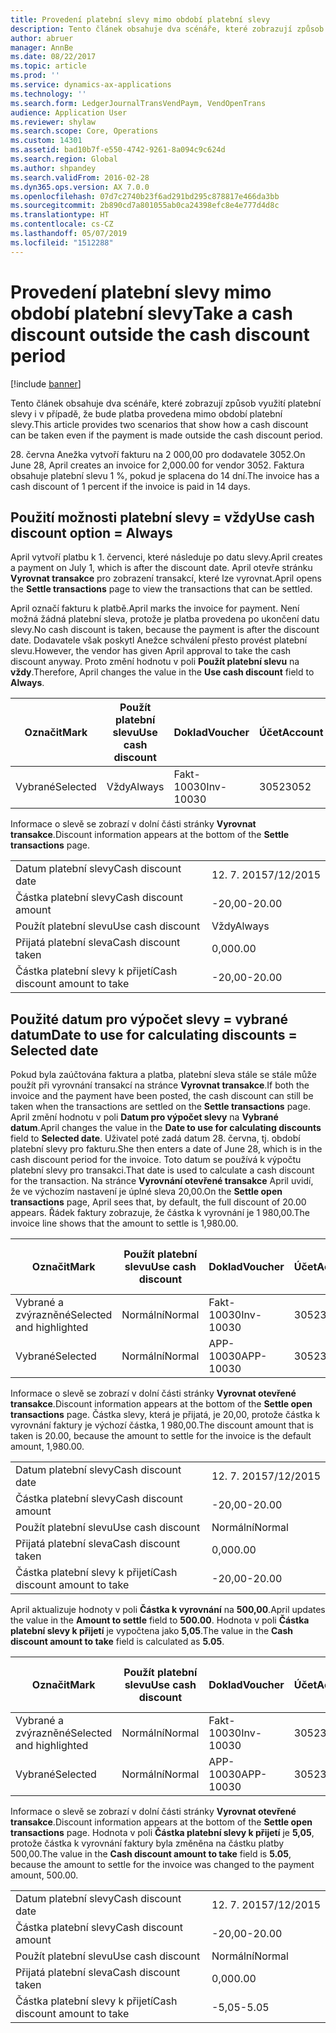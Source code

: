 ```yaml
---
title: Provedení platební slevy mimo období platební slevy
description: Tento článek obsahuje dva scénáře, které zobrazují způsob využití platební slevy i v případě, že bude platba provedena mimo období platební slevy.
author: abruer
manager: AnnBe
ms.date: 08/22/2017
ms.topic: article
ms.prod: ''
ms.service: dynamics-ax-applications
ms.technology: ''
ms.search.form: LedgerJournalTransVendPaym, VendOpenTrans
audience: Application User
ms.reviewer: shylaw
ms.search.scope: Core, Operations
ms.custom: 14301
ms.assetid: bad10b7f-e550-4742-9261-8a094c9c624d
ms.search.region: Global
ms.author: shpandey
ms.search.validFrom: 2016-02-28
ms.dyn365.ops.version: AX 7.0.0
ms.openlocfilehash: 07d7c2740b23f6ad291bd295c878817e466da3bb
ms.sourcegitcommit: 2b890cd7a801055ab0ca24398efc8e4e777d4d8c
ms.translationtype: HT
ms.contentlocale: cs-CZ
ms.lasthandoff: 05/07/2019
ms.locfileid: "1512288"
---
```

# <a name="take-a-cash-discount-outside-the-cash-discount-period"></a><span data-ttu-id="a75a0-103">Provedení platební slevy mimo období platební slevy</span><span class="sxs-lookup"><span data-stu-id="a75a0-103">Take a cash discount outside the cash discount period</span></span>

[!include [banner](../includes/banner.md)]

<span data-ttu-id="a75a0-104">Tento článek obsahuje dva scénáře, které zobrazují způsob využití platební slevy i v případě, že bude platba provedena mimo období platební slevy.</span><span class="sxs-lookup"><span data-stu-id="a75a0-104">This article provides two scenarios that show how a cash discount can be taken even if the payment is made outside the cash discount period.</span></span>

<span data-ttu-id="a75a0-105">28. června Anežka vytvoří fakturu na 2 000,00 pro dodavatele 3052.</span><span class="sxs-lookup"><span data-stu-id="a75a0-105">On June 28, April creates an invoice for 2,000.00 for vendor 3052.</span></span> <span data-ttu-id="a75a0-106">Faktura obsahuje platební slevu 1 %, pokud je splacena do 14 dní.</span><span class="sxs-lookup"><span data-stu-id="a75a0-106">The invoice has a cash discount of 1 percent if the invoice is paid in 14 days.</span></span>

## <a name="use-cash-discount-option--always"></a><span data-ttu-id="a75a0-107">Použití možnosti platební slevy = vždy</span><span class="sxs-lookup"><span data-stu-id="a75a0-107">Use cash discount option = Always</span></span>
<span data-ttu-id="a75a0-108">April vytvoří platbu k 1. červenci, které následuje po datu slevy.</span><span class="sxs-lookup"><span data-stu-id="a75a0-108">April creates a payment on July 1, which is after the discount date.</span></span> <span data-ttu-id="a75a0-109">April otevře stránku **Vyrovnat transakce** pro zobrazení transakcí, které lze vyrovnat.</span><span class="sxs-lookup"><span data-stu-id="a75a0-109">April opens the **Settle transactions** page to view the transactions that can be settled.</span></span> 

<span data-ttu-id="a75a0-110">April označí fakturu k platbě.</span><span class="sxs-lookup"><span data-stu-id="a75a0-110">April marks the invoice for payment.</span></span> <span data-ttu-id="a75a0-111">Není možná žádná platební sleva, protože je platba provedena po ukončení datu slevy.</span><span class="sxs-lookup"><span data-stu-id="a75a0-111">No cash discount is taken, because the payment is after the discount date.</span></span> <span data-ttu-id="a75a0-112">Dodavatele však poskytl Anežce schválení přesto provést platební slevu.</span><span class="sxs-lookup"><span data-stu-id="a75a0-112">However, the vendor has given April approval to take the cash discount anyway.</span></span> <span data-ttu-id="a75a0-113">Proto změní hodnotu v poli **Použít platební slevu** na **vždy**.</span><span class="sxs-lookup"><span data-stu-id="a75a0-113">Therefore, April changes the value in the **Use cash discount** field to **Always**.</span></span>

| <span data-ttu-id="a75a0-114">Označit</span><span class="sxs-lookup"><span data-stu-id="a75a0-114">Mark</span></span>     | <span data-ttu-id="a75a0-115">Použít platební slevu</span><span class="sxs-lookup"><span data-stu-id="a75a0-115">Use cash discount</span></span> | <span data-ttu-id="a75a0-116">Doklad</span><span class="sxs-lookup"><span data-stu-id="a75a0-116">Voucher</span></span>   | <span data-ttu-id="a75a0-117">Účet</span><span class="sxs-lookup"><span data-stu-id="a75a0-117">Account</span></span> | <span data-ttu-id="a75a0-118">Datum platební slevy</span><span class="sxs-lookup"><span data-stu-id="a75a0-118">Cash discount date</span></span> | <span data-ttu-id="a75a0-119">Datum splatnosti</span><span class="sxs-lookup"><span data-stu-id="a75a0-119">Due date</span></span>  | <span data-ttu-id="a75a0-120">Faktura</span><span class="sxs-lookup"><span data-stu-id="a75a0-120">Invoice</span></span> | <span data-ttu-id="a75a0-121">Částka v měně transakce</span><span class="sxs-lookup"><span data-stu-id="a75a0-121">Amount in transaction currency</span></span> | <span data-ttu-id="a75a0-122">Měna</span><span class="sxs-lookup"><span data-stu-id="a75a0-122">Currency</span></span> | <span data-ttu-id="a75a0-123">Částka k vyrovnání</span><span class="sxs-lookup"><span data-stu-id="a75a0-123">Amount to settle</span></span> |
|----------|-------------------|-----------|---------|--------------------|-----------|---------|--------------------------------|----------|------------------|
| <span data-ttu-id="a75a0-124">Vybrané</span><span class="sxs-lookup"><span data-stu-id="a75a0-124">Selected</span></span> | <span data-ttu-id="a75a0-125">Vždy</span><span class="sxs-lookup"><span data-stu-id="a75a0-125">Always</span></span>            | <span data-ttu-id="a75a0-126">Fakt-10030</span><span class="sxs-lookup"><span data-stu-id="a75a0-126">Inv-10030</span></span> | <span data-ttu-id="a75a0-127">3052</span><span class="sxs-lookup"><span data-stu-id="a75a0-127">3052</span></span>    | <span data-ttu-id="a75a0-128">28. 6. 2015</span><span class="sxs-lookup"><span data-stu-id="a75a0-128">6/28/2015</span></span>          | <span data-ttu-id="a75a0-129">12. 7. 2015</span><span class="sxs-lookup"><span data-stu-id="a75a0-129">7/12/2015</span></span> | <span data-ttu-id="a75a0-130">10030</span><span class="sxs-lookup"><span data-stu-id="a75a0-130">10030</span></span>   | <span data-ttu-id="a75a0-131">-2 000,00</span><span class="sxs-lookup"><span data-stu-id="a75a0-131">-2,000.00</span></span>                      | <span data-ttu-id="a75a0-132">USD</span><span class="sxs-lookup"><span data-stu-id="a75a0-132">USD</span></span>      | <span data-ttu-id="a75a0-133">-1 980,00</span><span class="sxs-lookup"><span data-stu-id="a75a0-133">-1,980.00</span></span>        |

<span data-ttu-id="a75a0-134">Informace o slevě se zobrazí v dolní části stránky **Vyrovnat transakce**.</span><span class="sxs-lookup"><span data-stu-id="a75a0-134">Discount information appears at the bottom of the **Settle transactions** page.</span></span>

|                              |           |
|------------------------------|-----------|
| <span data-ttu-id="a75a0-135">Datum platební slevy</span><span class="sxs-lookup"><span data-stu-id="a75a0-135">Cash discount date</span></span>           | <span data-ttu-id="a75a0-136">12. 7. 2015</span><span class="sxs-lookup"><span data-stu-id="a75a0-136">7/12/2015</span></span> |
| <span data-ttu-id="a75a0-137">Částka platební slevy</span><span class="sxs-lookup"><span data-stu-id="a75a0-137">Cash discount amount</span></span>         | <span data-ttu-id="a75a0-138">-20,00</span><span class="sxs-lookup"><span data-stu-id="a75a0-138">-20.00</span></span>    |
| <span data-ttu-id="a75a0-139">Použít platební slevu</span><span class="sxs-lookup"><span data-stu-id="a75a0-139">Use cash discount</span></span>            | <span data-ttu-id="a75a0-140">Vždy</span><span class="sxs-lookup"><span data-stu-id="a75a0-140">Always</span></span>    |
| <span data-ttu-id="a75a0-141">Přijatá platební sleva</span><span class="sxs-lookup"><span data-stu-id="a75a0-141">Cash discount taken</span></span>          | <span data-ttu-id="a75a0-142">0,00</span><span class="sxs-lookup"><span data-stu-id="a75a0-142">0.00</span></span>      |
| <span data-ttu-id="a75a0-143">Částka platební slevy k přijetí</span><span class="sxs-lookup"><span data-stu-id="a75a0-143">Cash discount amount to take</span></span> | <span data-ttu-id="a75a0-144">-20,00</span><span class="sxs-lookup"><span data-stu-id="a75a0-144">-20.00</span></span>    |

## <a name="date-to-use-for-calculating-discounts--selected-date"></a><span data-ttu-id="a75a0-145">Použité datum pro výpočet slevy = vybrané datum</span><span class="sxs-lookup"><span data-stu-id="a75a0-145">Date to use for calculating discounts = Selected date</span></span>
<span data-ttu-id="a75a0-146">Pokud byla zaúčtována faktura a platba, platební sleva stále se stále může použít při vyrovnání transakcí na stránce **Vyrovnat transakce**.</span><span class="sxs-lookup"><span data-stu-id="a75a0-146">If both the invoice and the payment have been posted, the cash discount can still be taken when the transactions are settled on the **Settle transactions** page.</span></span> <span data-ttu-id="a75a0-147">April změní hodnotu v poli **Datum pro výpočet slevy** na **Vybrané datum**.</span><span class="sxs-lookup"><span data-stu-id="a75a0-147">April changes the value in the **Date to use for calculating discounts** field to **Selected date**.</span></span> <span data-ttu-id="a75a0-148">Uživatel poté zadá datum 28. června, tj. období platební slevy pro fakturu.</span><span class="sxs-lookup"><span data-stu-id="a75a0-148">She then enters a date of June 28, which is in the cash discount period for the invoice.</span></span> <span data-ttu-id="a75a0-149">Toto datum se používá k výpočtu platební slevy pro transakci.</span><span class="sxs-lookup"><span data-stu-id="a75a0-149">That date is used to calculate a cash discount for the transaction.</span></span> <span data-ttu-id="a75a0-150">Na stránce **Vyrovnání otevřené transakce** April uvidí, že ve výchozím nastavení je úplné sleva 20,00.</span><span class="sxs-lookup"><span data-stu-id="a75a0-150">On the **Settle open transactions** page, April sees that, by default, the full discount of 20.00 appears.</span></span> <span data-ttu-id="a75a0-151">Řádek faktury zobrazuje, že částka k vyrovnání je 1 980,00.</span><span class="sxs-lookup"><span data-stu-id="a75a0-151">The invoice line shows that the amount to settle is 1,980.00.</span></span>

| <span data-ttu-id="a75a0-152">Označit</span><span class="sxs-lookup"><span data-stu-id="a75a0-152">Mark</span></span>                     | <span data-ttu-id="a75a0-153">Použít platební slevu</span><span class="sxs-lookup"><span data-stu-id="a75a0-153">Use cash discount</span></span> | <span data-ttu-id="a75a0-154">Doklad</span><span class="sxs-lookup"><span data-stu-id="a75a0-154">Voucher</span></span>   | <span data-ttu-id="a75a0-155">Účet</span><span class="sxs-lookup"><span data-stu-id="a75a0-155">Account</span></span> | <span data-ttu-id="a75a0-156">Datum platební slevy</span><span class="sxs-lookup"><span data-stu-id="a75a0-156">Cash discount date</span></span> | <span data-ttu-id="a75a0-157">Datum splatnosti</span><span class="sxs-lookup"><span data-stu-id="a75a0-157">Due date</span></span>  | <span data-ttu-id="a75a0-158">Faktura</span><span class="sxs-lookup"><span data-stu-id="a75a0-158">Invoice</span></span> | <span data-ttu-id="a75a0-159">Částka v měně transakce</span><span class="sxs-lookup"><span data-stu-id="a75a0-159">Amount in transaction currency</span></span> | <span data-ttu-id="a75a0-160">Měna</span><span class="sxs-lookup"><span data-stu-id="a75a0-160">Currency</span></span> | <span data-ttu-id="a75a0-161">Částka k vyrovnání</span><span class="sxs-lookup"><span data-stu-id="a75a0-161">Amount to settle</span></span> |
|--------------------------|-------------------|-----------|---------|--------------------|-----------|---------|--------------------------------|----------|------------------|
| <span data-ttu-id="a75a0-162">Vybrané a zvýrazněné</span><span class="sxs-lookup"><span data-stu-id="a75a0-162">Selected and highlighted</span></span> | <span data-ttu-id="a75a0-163">Normální</span><span class="sxs-lookup"><span data-stu-id="a75a0-163">Normal</span></span>            | <span data-ttu-id="a75a0-164">Fakt-10030</span><span class="sxs-lookup"><span data-stu-id="a75a0-164">Inv-10030</span></span> | <span data-ttu-id="a75a0-165">3052</span><span class="sxs-lookup"><span data-stu-id="a75a0-165">3052</span></span>    | <span data-ttu-id="a75a0-166">28. 6. 2015</span><span class="sxs-lookup"><span data-stu-id="a75a0-166">6/28/2015</span></span>          | <span data-ttu-id="a75a0-167">12. 7. 2015</span><span class="sxs-lookup"><span data-stu-id="a75a0-167">7/12/2015</span></span> | <span data-ttu-id="a75a0-168">10030</span><span class="sxs-lookup"><span data-stu-id="a75a0-168">10030</span></span>   | <span data-ttu-id="a75a0-169">-2 000,00</span><span class="sxs-lookup"><span data-stu-id="a75a0-169">-2,000.00</span></span>                      | <span data-ttu-id="a75a0-170">USD</span><span class="sxs-lookup"><span data-stu-id="a75a0-170">USD</span></span>      | <span data-ttu-id="a75a0-171">-1 980,00</span><span class="sxs-lookup"><span data-stu-id="a75a0-171">-1,980.00</span></span>        |
| <span data-ttu-id="a75a0-172">Vybrané</span><span class="sxs-lookup"><span data-stu-id="a75a0-172">Selected</span></span>                 | <span data-ttu-id="a75a0-173">Normální</span><span class="sxs-lookup"><span data-stu-id="a75a0-173">Normal</span></span>            | <span data-ttu-id="a75a0-174">APP-10030</span><span class="sxs-lookup"><span data-stu-id="a75a0-174">APP-10030</span></span> | <span data-ttu-id="a75a0-175">3052</span><span class="sxs-lookup"><span data-stu-id="a75a0-175">3052</span></span>    | <span data-ttu-id="a75a0-176">7/15/2015</span><span class="sxs-lookup"><span data-stu-id="a75a0-176">7/15/2015</span></span>          | <span data-ttu-id="a75a0-177">7/15/2015</span><span class="sxs-lookup"><span data-stu-id="a75a0-177">7/15/2015</span></span> |         | <span data-ttu-id="a75a0-178">500,00</span><span class="sxs-lookup"><span data-stu-id="a75a0-178">500.00</span></span>                         | <span data-ttu-id="a75a0-179">USD</span><span class="sxs-lookup"><span data-stu-id="a75a0-179">USD</span></span>      | <span data-ttu-id="a75a0-180">500,00</span><span class="sxs-lookup"><span data-stu-id="a75a0-180">500.00</span></span>           |

<span data-ttu-id="a75a0-181">Informace o slevě se zobrazí v dolní části stránky **Vyrovnat otevřené transakce**.</span><span class="sxs-lookup"><span data-stu-id="a75a0-181">Discount information appears at the bottom of the **Settle open transactions** page.</span></span> <span data-ttu-id="a75a0-182">Částka slevy, která je přijatá, je 20,00, protože částka k vyrovnání faktury je výchozí částka, 1 980,00.</span><span class="sxs-lookup"><span data-stu-id="a75a0-182">The discount amount that is taken is 20.00, because the amount to settle for the invoice is the default amount, 1,980.00.</span></span>

|                              |           |
|------------------------------|-----------|
| <span data-ttu-id="a75a0-183">Datum platební slevy</span><span class="sxs-lookup"><span data-stu-id="a75a0-183">Cash discount date</span></span>           | <span data-ttu-id="a75a0-184">12. 7. 2015</span><span class="sxs-lookup"><span data-stu-id="a75a0-184">7/12/2015</span></span> |
| <span data-ttu-id="a75a0-185">Částka platební slevy</span><span class="sxs-lookup"><span data-stu-id="a75a0-185">Cash discount amount</span></span>         | <span data-ttu-id="a75a0-186">-20,00</span><span class="sxs-lookup"><span data-stu-id="a75a0-186">-20.00</span></span>    |
| <span data-ttu-id="a75a0-187">Použít platební slevu</span><span class="sxs-lookup"><span data-stu-id="a75a0-187">Use cash discount</span></span>            | <span data-ttu-id="a75a0-188">Normální</span><span class="sxs-lookup"><span data-stu-id="a75a0-188">Normal</span></span>    |
| <span data-ttu-id="a75a0-189">Přijatá platební sleva</span><span class="sxs-lookup"><span data-stu-id="a75a0-189">Cash discount taken</span></span>          | <span data-ttu-id="a75a0-190">0,00</span><span class="sxs-lookup"><span data-stu-id="a75a0-190">0.00</span></span>      |
| <span data-ttu-id="a75a0-191">Částka platební slevy k přijetí</span><span class="sxs-lookup"><span data-stu-id="a75a0-191">Cash discount amount to take</span></span> | <span data-ttu-id="a75a0-192">-20,00</span><span class="sxs-lookup"><span data-stu-id="a75a0-192">-20.00</span></span>    |

<span data-ttu-id="a75a0-193">April aktualizuje hodnoty v poli **Částka k vyrovnání** na **500,00**.</span><span class="sxs-lookup"><span data-stu-id="a75a0-193">April updates the value in the **Amount to settle** field to **500.00**.</span></span> <span data-ttu-id="a75a0-194">Hodnota v poli **Částka platební slevy k přijetí** je vypočtena jako **5,05**.</span><span class="sxs-lookup"><span data-stu-id="a75a0-194">The value in the **Cash discount amount to take** field is calculated as **5.05**.</span></span>

| <span data-ttu-id="a75a0-195">Označit</span><span class="sxs-lookup"><span data-stu-id="a75a0-195">Mark</span></span>                     | <span data-ttu-id="a75a0-196">Použít platební slevu</span><span class="sxs-lookup"><span data-stu-id="a75a0-196">Use cash discount</span></span> | <span data-ttu-id="a75a0-197">Doklad</span><span class="sxs-lookup"><span data-stu-id="a75a0-197">Voucher</span></span>   | <span data-ttu-id="a75a0-198">Účet</span><span class="sxs-lookup"><span data-stu-id="a75a0-198">Account</span></span> | <span data-ttu-id="a75a0-199">Datum</span><span class="sxs-lookup"><span data-stu-id="a75a0-199">Date</span></span>      | <span data-ttu-id="a75a0-200">Datum splatnosti</span><span class="sxs-lookup"><span data-stu-id="a75a0-200">Due date</span></span>  | <span data-ttu-id="a75a0-201">Faktura</span><span class="sxs-lookup"><span data-stu-id="a75a0-201">Invoice</span></span> | <span data-ttu-id="a75a0-202">Částka v měně transakce</span><span class="sxs-lookup"><span data-stu-id="a75a0-202">Amount in transaction currency</span></span> | <span data-ttu-id="a75a0-203">Měna</span><span class="sxs-lookup"><span data-stu-id="a75a0-203">Currency</span></span> | <span data-ttu-id="a75a0-204">Částka k vyrovnání</span><span class="sxs-lookup"><span data-stu-id="a75a0-204">Amount to settle</span></span> |
|--------------------------|-------------------|-----------|---------|-----------|-----------|---------|--------------------------------|----------|------------------|
| <span data-ttu-id="a75a0-205">Vybrané a zvýrazněné</span><span class="sxs-lookup"><span data-stu-id="a75a0-205">Selected and highlighted</span></span> | <span data-ttu-id="a75a0-206">Normální</span><span class="sxs-lookup"><span data-stu-id="a75a0-206">Normal</span></span>            | <span data-ttu-id="a75a0-207">Fakt-10030</span><span class="sxs-lookup"><span data-stu-id="a75a0-207">Inv-10030</span></span> | <span data-ttu-id="a75a0-208">3052</span><span class="sxs-lookup"><span data-stu-id="a75a0-208">3052</span></span>    | <span data-ttu-id="a75a0-209">28. 6. 2015</span><span class="sxs-lookup"><span data-stu-id="a75a0-209">6/28/2015</span></span> | <span data-ttu-id="a75a0-210">12. 7. 2015</span><span class="sxs-lookup"><span data-stu-id="a75a0-210">7/12/2015</span></span> | <span data-ttu-id="a75a0-211">10030</span><span class="sxs-lookup"><span data-stu-id="a75a0-211">10030</span></span>   | <span data-ttu-id="a75a0-212">2 000,00</span><span class="sxs-lookup"><span data-stu-id="a75a0-212">2,000.00</span></span>                       | <span data-ttu-id="a75a0-213">USD</span><span class="sxs-lookup"><span data-stu-id="a75a0-213">USD</span></span>      | <span data-ttu-id="a75a0-214">-500,00</span><span class="sxs-lookup"><span data-stu-id="a75a0-214">-500.00</span></span>          |
| <span data-ttu-id="a75a0-215">Vybrané</span><span class="sxs-lookup"><span data-stu-id="a75a0-215">Selected</span></span>                 | <span data-ttu-id="a75a0-216">Normální</span><span class="sxs-lookup"><span data-stu-id="a75a0-216">Normal</span></span>            | <span data-ttu-id="a75a0-217">APP-10030</span><span class="sxs-lookup"><span data-stu-id="a75a0-217">APP-10030</span></span> | <span data-ttu-id="a75a0-218">3052</span><span class="sxs-lookup"><span data-stu-id="a75a0-218">3052</span></span>    | <span data-ttu-id="a75a0-219">7/15/2015</span><span class="sxs-lookup"><span data-stu-id="a75a0-219">7/15/2015</span></span> | <span data-ttu-id="a75a0-220">7/15/2015</span><span class="sxs-lookup"><span data-stu-id="a75a0-220">7/15/2015</span></span> |         | <span data-ttu-id="a75a0-221">500,00</span><span class="sxs-lookup"><span data-stu-id="a75a0-221">500.00</span></span>                         | <span data-ttu-id="a75a0-222">USD</span><span class="sxs-lookup"><span data-stu-id="a75a0-222">USD</span></span>      | <span data-ttu-id="a75a0-223">500,00</span><span class="sxs-lookup"><span data-stu-id="a75a0-223">500.00</span></span>           |

<span data-ttu-id="a75a0-224">Informace o slevě se zobrazí v dolní části stránky **Vyrovnat otevřené transakce**.</span><span class="sxs-lookup"><span data-stu-id="a75a0-224">Discount information appears at the bottom of the **Settle open transactions** page.</span></span> <span data-ttu-id="a75a0-225">Hodnota v poli **Částka platební slevy k přijetí** je **5,05**, protože částka k vyrovnání faktury byla změněna na částku platby 500,00.</span><span class="sxs-lookup"><span data-stu-id="a75a0-225">The value in the **Cash discount amount to take** field is **5.05**, because the amount to settle for the invoice was changed to the payment amount, 500.00.</span></span>

|                              |           |
|------------------------------|-----------|
| <span data-ttu-id="a75a0-226">Datum platební slevy</span><span class="sxs-lookup"><span data-stu-id="a75a0-226">Cash discount date</span></span>           | <span data-ttu-id="a75a0-227">12. 7. 2015</span><span class="sxs-lookup"><span data-stu-id="a75a0-227">7/12/2015</span></span> |
| <span data-ttu-id="a75a0-228">Částka platební slevy</span><span class="sxs-lookup"><span data-stu-id="a75a0-228">Cash discount amount</span></span>         | <span data-ttu-id="a75a0-229">-20,00</span><span class="sxs-lookup"><span data-stu-id="a75a0-229">-20.00</span></span>    |
| <span data-ttu-id="a75a0-230">Použít platební slevu</span><span class="sxs-lookup"><span data-stu-id="a75a0-230">Use cash discount</span></span>            | <span data-ttu-id="a75a0-231">Normální</span><span class="sxs-lookup"><span data-stu-id="a75a0-231">Normal</span></span>    |
| <span data-ttu-id="a75a0-232">Přijatá platební sleva</span><span class="sxs-lookup"><span data-stu-id="a75a0-232">Cash discount taken</span></span>          | <span data-ttu-id="a75a0-233">0,00</span><span class="sxs-lookup"><span data-stu-id="a75a0-233">0.00</span></span>      |
| <span data-ttu-id="a75a0-234">Částka platební slevy k přijetí</span><span class="sxs-lookup"><span data-stu-id="a75a0-234">Cash discount amount to take</span></span> | <span data-ttu-id="a75a0-235">-5,05</span><span class="sxs-lookup"><span data-stu-id="a75a0-235">-5.05</span></span>     |





